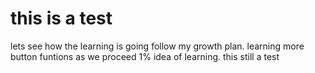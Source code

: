 # this is a test

lets see how the learning is going
follow my growth plan.
learning more button funtions as we proceed
1% idea of learning.
this still a test
